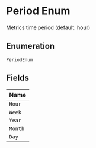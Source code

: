 
# Period Enum

Metrics time period (default: hour)

## Enumeration

`PeriodEnum`

## Fields

| Name |
|  --- |
| `Hour` |
| `Week` |
| `Year` |
| `Month` |
| `Day` |


